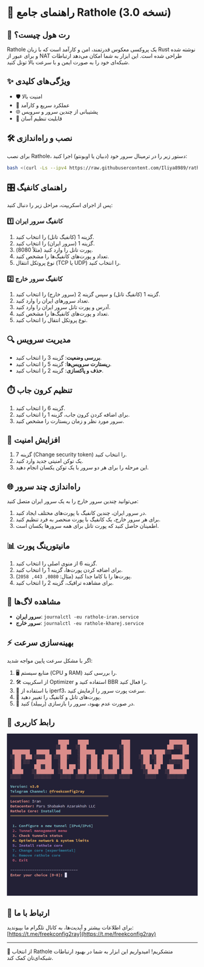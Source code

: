 # 🚀 راهنمای جامع Rathole (نسخه 3.0)

## 🐀 رت هول چیست؟

Rathole یک پروکسی معکوس قدرتمند، امن و کارآمد است که با زبان Rust نوشته شده و برای عبور از NAT طراحی شده است. این ابزار به شما امکان می‌دهد ارتباطات شبکه‌ای خود را به صورت ایمن و با سرعت بالا تونل کنید.

## ✨ ویژگی‌های کلیدی

- 🛡️ امنیت بالا
- 🚄 عملکرد سریع و کارآمد
- 🌐 پشتیبانی از چندین سرور و سرویس
- 🔧 قابلیت تنظیم آسان

## 🛠️ نصب و راه‌اندازی

برای نصب Rathole، دستور زیر را در ترمینال سرور خود (دبیان یا اوبونتو) اجرا کنید:

```bash
bash <(curl -Ls --ipv4 https://raw.githubusercontent.com/Iliya8989/rathol_v3/main/install.sh)

```

## 🎛️ راهنمای کانفیگ

پس از اجرای اسکریپت، مراحل زیر را دنبال کنید:

### 1️⃣ کانفیگ سرور ایران

1. گزینه 1 (کانفیگ تانل) را انتخاب کنید.
2. گزینه 1 (سرور ایران) را انتخاب کنید.
3. پورت تانل را وارد کنید (مثلاً 8080).
4. تعداد و پورت‌های کانفیگ‌ها را مشخص کنید.
5. نوع پروتکل انتقال (TCP یا UDP) را انتخاب کنید.

### 2️⃣ کانفیگ سرور خارج

1. گزینه 1 (کانفیگ تانل) و سپس گزینه 2 (سرور خارج) را انتخاب کنید.
2. تعداد سرورهای ایران را وارد کنید.
3. آدرس و پورت تانل سرور ایران را وارد کنید.
4. تعداد و پورت‌های کانفیگ‌ها را مشخص کنید.
5. نوع پروتکل انتقال را انتخاب کنید.

## 🔍 مدیریت سرویس

- **بررسی وضعیت**: گزینه 3 را انتخاب کنید.
- **ریستارت سرویس‌ها**: گزینه 5 را انتخاب کنید.
- **حذف و پاکسازی**: گزینه 2 را انتخاب کنید.

## ⏱️ تنظیم کرون جاب

1. گزینه 6 را انتخاب کنید.
2. برای اضافه کردن کرون جاب، گزینه 1 را انتخاب کنید.
3. سرور مورد نظر و زمان ریستارت را مشخص کنید.

## 🔐 افزایش امنیت

1. گزینه 7 (Change security token) را انتخاب کنید.
2. یک توکن امنیتی جدید وارد کنید.
3. این مرحله را برای هر دو سرور با یک توکن یکسان انجام دهید.

## 🌐 راه‌اندازی چند سرور

می‌توانید چندین سرور خارج را به یک سرور ایران متصل کنید:

1. در سرور ایران، چندین کانفیگ با پورت‌های مختلف ایجاد کنید.
2. برای هر سرور خارج، یک کانفیگ با پورت منحصر به فرد تنظیم کنید.
3. اطمینان حاصل کنید که پورت تانل برای همه سرورها یکسان است.

## 📊 مانیتورینگ پورت

1. گزینه 6 از منوی اصلی را انتخاب کنید.
2. برای اضافه کردن پورت‌ها، گزینه 1 را انتخاب کنید.
3. پورت‌ها را با کاما جدا کنید (مثال: `8080, 443, 2058`).
4. برای مشاهده ترافیک، گزینه 2 را انتخاب کنید.

## 📜 مشاهده لاگ‌ها

- **سرور ایران**: `journalctl -eu rathole-iran.service`
- **سرور خارج**: `journalctl -eu rathole-kharej.service`

## ⚡ بهینه‌سازی سرعت

اگر با مشکل سرعت پایین مواجه شدید:

1. 🖥️ منابع سیستم (CPU و RAM) را بررسی کنید.
2. 🛠️ از اسکریپت Optimizer استفاده کنید و BBR را فعال کنید.
3. 🔬 با استفاده از iperf3، سرعت پورت سرور را آزمایش کنید.
4. 🔄 پورت‌های تانل و کانفیگ را تغییر دهید.
5. 🔧 در صورت عدم بهبود، سرور را بازسازی (ریبیلد) کنید.

## 📸 رابط کاربری

![منوی Rathole](https://github.com/Iliya8989/rathol_v3/blob/main/menu.png)



## 📢 ارتباط با ما

برای اطلاعات بیشتر و آپدیت‌ها، به کانال تلگرام ما بپیوندید:
[https://t.me/freekconfig2ray](https://t.me/freekconfig2ray)


---

🎉 از انتخاب Rathole متشکریم! امیدواریم این ابزار به شما در بهبود ارتباطات شبکه‌ای‌تان کمک کند.
